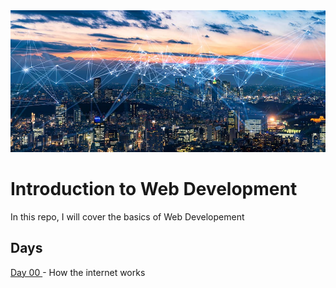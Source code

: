 <img src="./avatar.jpg" alt="the-internet" >

# Introduction to Web Development
In this repo, I will cover the basics of Web Developement 

## Days
[Day 00 ](./day00/) - How the internet works 